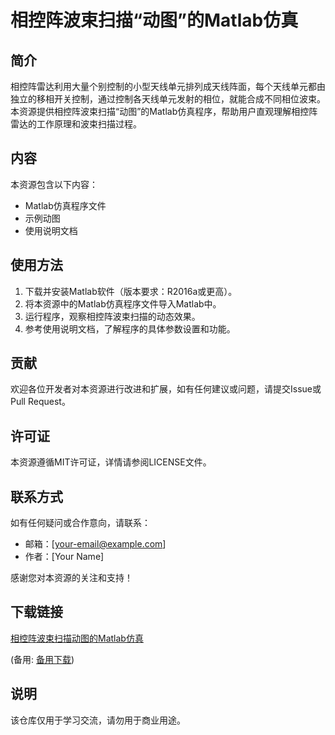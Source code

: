 # 相控阵波束扫描“动图”的Matlab仿真

## 简介
相控阵雷达利用大量个别控制的小型天线单元排列成天线阵面，每个天线单元都由独立的移相开关控制，通过控制各天线单元发射的相位，就能合成不同相位波束。本资源提供相控阵波束扫描“动图”的Matlab仿真程序，帮助用户直观理解相控阵雷达的工作原理和波束扫描过程。

## 内容
本资源包含以下内容：
- Matlab仿真程序文件
- 示例动图
- 使用说明文档

## 使用方法
1. 下载并安装Matlab软件（版本要求：R2016a或更高）。
2. 将本资源中的Matlab仿真程序文件导入Matlab中。
3. 运行程序，观察相控阵波束扫描的动态效果。
4. 参考使用说明文档，了解程序的具体参数设置和功能。

## 贡献
欢迎各位开发者对本资源进行改进和扩展，如有任何建议或问题，请提交Issue或Pull Request。

## 许可证
本资源遵循MIT许可证，详情请参阅LICENSE文件。

## 联系方式
如有任何疑问或合作意向，请联系：
- 邮箱：[your-email@example.com]
- 作者：[Your Name]

感谢您对本资源的关注和支持！

## 下载链接
[相控阵波束扫描动图的Matlab仿真](https://pan.quark.cn/s/4db74c8d4f36) 

(备用: [备用下载](https://pan.baidu.com/s/12_eE5woD-aY0r4MhWIFelQ?pwd=1234))

## 说明

该仓库仅用于学习交流，请勿用于商业用途。
